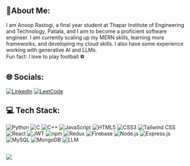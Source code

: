 <h2 align="left">💫About Me:</h2>

<p align="left">
  I am Anoop Rastogi, a final year student at Thapar Institute of Engineering and Technology, Patiala, and I aim to become a proficient software engineer. I am currently scaling up my MERN skills, learning more frameworks, and developing my cloud skills. I also have some experience working with generative AI and LLMs. <br> Fun fact: I love to play football ⚽
</p>

<h2 align="left">🌐 Socials:</h2>
<p align="left">
  <!-- Add your social links here -->
  <p align="left">
  <a href="https://www.linkedin.com/in/anoop-rastogi/" target="_blank"><img src="https://img.shields.io/badge/LinkedIn-%230077B5.svg?&style=for-the-badge&logo=linkedin&logoColor=white" alt="LinkedIn"></a>
  <a href="https://leetcode.com/u/AnoopKrishna04/" target="_blank"><img src="https://img.shields.io/badge/LeetCode-000000?style=for-the-badge&logo=leetcode&logoColor=white" alt="LeetCode"></a>
</p>
</p>

<h2 align="left">💻 Tech Stack:</h2>
<p align="left">

![Python](https://img.shields.io/badge/Python-3776AB?style=for-the-badge&logo=python&logoColor=white)
![C](https://img.shields.io/badge/C-00599C?style=for-the-badge&logo=c&logoColor=white)
![C++](https://img.shields.io/badge/C++-00599C?style=for-the-badge&logo=cplusplus&logoColor=white)
![JavaScript](https://img.shields.io/badge/JavaScript-323330?style=for-the-badge&logo=javascript&logoColor=F7DF1E)
![HTML5](https://img.shields.io/badge/HTML5-E34F26?style=for-the-badge&logo=html5&logoColor=white)
![CSS3](https://img.shields.io/badge/CSS3-1572B6?style=for-the-badge&logo=css3&logoColor=white)
![Tailwind CSS](https://img.shields.io/badge/Tailwind_CSS-38B2AC?style=for-the-badge&logo=tailwind-css&logoColor=white)
![React](https://img.shields.io/badge/React-20232A?style=for-the-badge&logo=react&logoColor=61DAFB)
![JWT](https://img.shields.io/badge/JWT-000000?style=for-the-badge&logo=JSON%20web%20tokens&logoColor=white)
![npm](https://img.shields.io/badge/npm-CB3837?style=for-the-badge&logo=npm&logoColor=white)
![Redux](https://img.shields.io/badge/Redux-764ABC?style=for-the-badge&logo=redux&logoColor=white)
![Firebase](https://img.shields.io/badge/firebase-%23039BE5.svg?style=for-the-badge&logo=firebase&logoColor=white)
![Node.js](https://img.shields.io/badge/Node.js-339933?style=for-the-badge&logo=nodedotjs&logoColor=white)
![Express.js](https://img.shields.io/badge/Express.js-000000?style=for-the-badge&logo=express&logoColor=white)
![MySQL](https://img.shields.io/badge/MySQL-4479A1?style=for-the-badge&logo=mysql&logoColor=white)
![MongoDB](https://img.shields.io/badge/MongoDB-4EA94B?style=for-the-badge&logo=mongodb&logoColor=white)
![LLM](https://img.shields.io/badge/LLM-4EA94B?style=for-the-badge&logo=LLM&logoColor=white)

</p>

<h2 align="left>📊 Github Stats:</h2>
![](https://github-readme-streak-stats.herokuapp.com/?user=anokris04&theme=radical&hide_border=true)<br/>
![](https://github-readme-stats.vercel.app/api/top-langs/?username=anokris04&theme=radical&hide_border=true&include_all_commits=true&count_private=false&layout=compact)

---
[![](https://visitcount.itsvg.in/api?id=anokris04&icon=0&color=12private=true)](https://visitcount.itsvg.in)

<!-- Proudly created with GPRM ( https://gprm.itsvg.in ) -->

